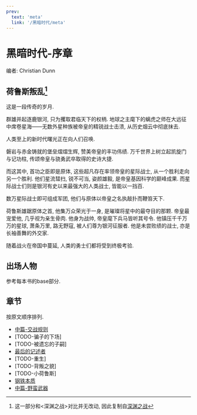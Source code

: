 ```yaml
---
prev:
  text: 'meta'
  link: '/黑暗时代/meta'
---
```


# 黑暗时代-序章

编者: Christian Dunn

## 荷鲁斯叛乱[^1]

这是一段传奇的岁月.

群雄并起逐鹿银河, 只为攫取君临天下的权柄. 地球之主麾下的螭虎之师在大远征中席卷星海——无数外星种族被帝皇的精锐战士击溃, 从历史烟云中彻底抹去.

人类至上的新时代曙光正在向人们召唤.

磐岩与赤金铸就的堡垒熠熠生辉, 赞美帝皇的丰功伟绩. 万千世界上树立起凯旋门与记功柱, 传颂帝皇与骁勇武卒取得的史诗大捷.

而这其中, 首功之臣即是原体, 这些超凡存在率领帝皇的星际战士, 从一个胜利走向另一个胜利. 他们星流彗扫, 锐不可当, 姿颜雄毅, 是帝皇基因科学的巅峰成果. 而星际战士们则是银河有史以来最强大的人类战士, 皆能以一挡百.

数万星际战士即可组成军团, 他们与原体以帝皇之名执敲扑而鞭笞天下.

荷鲁斯雄踞原体之首, 他集万众荣光于一身, 是璀璨将星中的最夺目的那颗. 帝皇最宠爱他, 几乎视为亲生骨肉. 他身为战帅, 帝皇麾下兵马皆听其号令. 他镇压千千万万的星球, 萧条万里, 路无野寇, 被人们尊为银河征服者. 他是未尝败绩的战士, 亦是长袖善舞的外交家.

随着战火在帝国中蔓延, 人类的勇士们都将受到终极考验.

## 出场人物

参考每本书的base部分.

## 章节

按原文顺序排列.

+ [中篇-交战规则](/黑暗时代/交战规则/meta)
+ [TODO-骗子的下场]
+ [TODO-被遗忘的子嗣]
+ [最后的记述者](/黑暗时代/最后的记述者/meta)
+ [TODO-重生]
+ [TODO-背叛之貌]
+ [TODO-小荷鲁斯]
+ [钢铁本质](/黑暗时代/钢铁本质/meta)
+ [中篇-野蛮武器](/黑暗时代/野蛮武器/meta)

[^1]: 这一部分和<深渊之战>对比并无改动, 因此复制自[深渊之战](/深渊之战/base)
